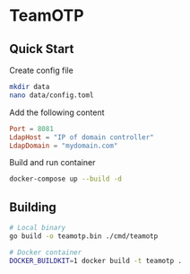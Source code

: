 # TeamOTP
## Quick Start
Create config file
```sh
mkdir data
nano data/config.toml
```

Add the following content
```toml
Port = 8081
LdapHost = "IP of domain controller"
LdapDomain = "mydomain.com"
```

Build and run container
```sh
docker-compose up --build -d
```

## Building
```sh
# Local binary
go build -o teamotp.bin ./cmd/teamotp

# Docker container
DOCKER_BUILDKIT=1 docker build -t teamotp .
```
